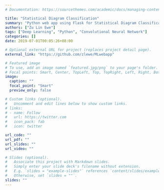 ```yaml
---
# Documentation: https://sourcethemes.com/academic/docs/managing-content/

title: "Statistical Diagram Classification"
summary: "Python web app using Flask for Statistical Diagram Classification using CNN"
authors: ["Zu Lin Ewe"]
tags: ["Deep Learning", "Python", "Convolutional Neural Network"]
categories: []
date: 2019-07-01T00:05:26+08:00

# Optional external URL for project (replaces project detail page).
external_link: "https://github.com/zlewe/MLwebapp"

# Featured image
# To use, add an image named `featured.jpg/png` to your page's folder.
# Focal points: Smart, Center, TopLeft, Top, TopRight, Left, Right, BottomLeft, Bottom, BottomRight.
image:
  caption: ""
  focal_point: "Smart"
  preview_only: false

# Custom links (optional).
#   Uncomment and edit lines below to show custom links.
# links:
# - name: Follow
#   url: https://twitter.com
#   icon_pack: fab
#   icon: twitter

url_code: ""
url_pdf: ""
url_slides: ""
url_video: ""

# Slides (optional).
#   Associate this project with Markdown slides.
#   Simply enter your slide deck's filename without extension.
#   E.g. `slides = "example-slides"` references `content/slides/example-slides.md`.
#   Otherwise, set `slides = ""`.
slides: ""
---
```

